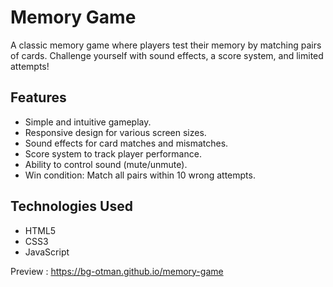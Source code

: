 # Memory Game

A classic memory game where players test their memory by matching pairs of cards. Challenge yourself with sound effects, a score system, and limited attempts!

## Features

- Simple and intuitive gameplay.
- Responsive design for various screen sizes.
- Sound effects for card matches and mismatches.
- Score system to track player performance.
- Ability to control sound (mute/unmute).
- Win condition: Match all pairs within 10 wrong attempts.

## Technologies Used

- HTML5
- CSS3
- JavaScript

Preview : https://bg-otman.github.io/memory-game
